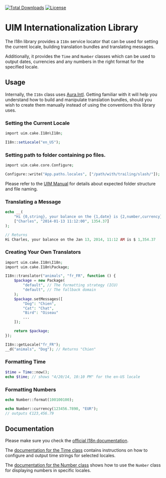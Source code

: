 [![Total Downloads](https://img.shields.io/packagist/dt/cakephp/i18n.svg?style=flat-square)](https://packagist.org/packages/cakephp/i18n)
[![License](https://img.shields.io/badge/license-MIT-blue.svg?style=flat-square)](LICENSE.txt)

# UIM Internationalization Library

The I18n library provides a `I18n` service locator that can be used for setting
the current locale, building translation bundles and translating messages.

Additionally, it provides the `Time` and `Number` classes which can be used to
output dates, currencies and any numbers in the right format for the specified locale.

## Usage

Internally, the `I18n` class uses [Aura.Intl](https://github.com/auraphp/Aura.Intl).
Getting familiar with it will help you understand how to build and manipulate translation bundles,
should you wish to create them manually instead of using the conventions this library uses.

### Setting the Current Locale

```php
import uim.cake.I18n\I18n;

I18n::setLocale("en_US");
```

### Setting path to folder containing po files.

```php
import uim.cake.core.Configure;

Configure::write("App.paths.locales", ["/path/with/trailing/slash/"]);
```

Please refer to the [UIM Manual](https://book.cakephp.org/4/en/core-libraries/internationalization-and-localization.html#language-files) for details
about expected folder structure and file naming.

### Translating a Message

```php
echo __(
    "Hi {0,string}, your balance on the {1,date} is {2,number,currency}",
    ["Charles", "2014-01-13 11:12:00", 1354.37]
);

// Returns
Hi Charles, your balance on the Jan 13, 2014, 11:12 AM is $ 1,354.37
```

### Creating Your Own Translators

```php
import uim.cake.I18n\I18n;
import uim.cake.I18n\Package;

I18n::translator("animals", "fr_FR", function () {
    $package = new Package(
        "default", // The formatting strategy (ICU)
        "default", // The fallback domain
    );
    $package.setMessages([
        "Dog": "Chien",
        "Cat": "Chat",
        "Bird": "Oiseau"
        ...
    ]);

    return $package;
});

I18n::getLocale("fr_FR");
__d("animals", "Dog"); // Returns "Chien"
```

### Formatting Time

```php
$time = Time::now();
echo $time; // shows "4/20/14, 10:10 PM" for the en-US locale
```

### Formatting Numbers

```php
echo Number::format(100100100);
```

```php
echo Number::currency(123456.7890, "EUR");
// outputs €123,456.79
```

## Documentation

Please make sure you check the [official I18n
documentation](https://book.cakephp.org/4/en/core-libraries/internationalization-and-localization.html).

The [documentation for the Time
class](https://book.cakephp.org/4/en/core-libraries/time.html) contains
instructions on how to configure and output time strings for selected locales.

The [documentation for the Number
class](https://book.cakephp.org/4/en/core-libraries/number.html) shows how to
use the `Number` class for displaying numbers in specific locales.
